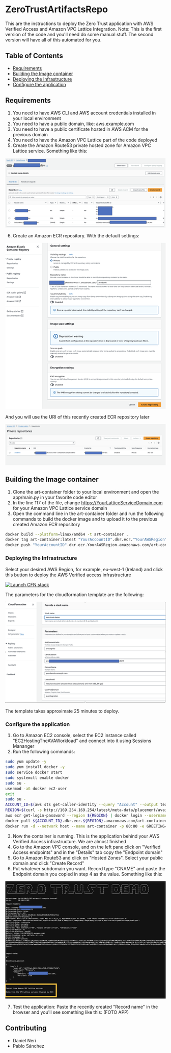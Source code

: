 # ZeroTrustArtifactsRepo

This are the instructions to deploy the Zero Trust application with AWS Verified Access and Amazon VPC Lattice Integration. Note: This is the first version of the code and you'll need do some manual stuff. The second version will have all of this automated for you.

## Table of Contents

- [Requirements](#requirements)
- [Building the Image container](#building)
- [Deploying the Infrastructure](#deploying)
- [Configure the application](#license)

## Requirements

1) You need to have AWS CLI and AWS account credentials installed in your local environment
2) You need to have a public domain, like: aws.example.com
3) You need to have a public certificate hosted in AWS ACM for the previous domain
4) You need to have the Amazon VPC Lattice part of the code deployed
5) Create the Amazon Route53 private hosted zone for Amazon VPC Lattice service. Something like this: 

![vpclattice](/images/vpclattice2.png)

6) Create an Amazon ECR repository. With the default settings: 

![ecr](/images/ecr.png)

And you will use the URI of this recently created ECR repository later

![ecr-repo](/images/ecr-repo.png)


## Building the Image container

1) Clone the art-container folder to your local environment and open the app/main.py in your favorite code editor
2) In the line 117 of the file, change <https://YourLatticeServiceDomain.com> for your Amazon VPC Lattice service domain
3) Open the command line in the art-container folder and run the following commands to build the docker image and to upload it to the previous created Amazon ECR repository
```bash
docker build --platform=linux/amd64 -t art-container .
docker tag art-container:latest "YourAccountID".dkr.ecr."YourAWSRegion".amazonaws.com/art-container:latest-v2
docker push "YourAccountID".dkr.ecr.YourAWSRegion.amazonaws.com/art-container:latest-v2
```
### Deploying the Infrastructure

Select your desired AWS Region, for example, eu-west-1 (Ireland) and click this button to deploy the AWS Verified access infrastructure 

[![Launch CFN stack](https://s3.amazonaws.com/cloudformation-examples/cloudformation-launch-stack.png)](https://eu-west-1.console.aws.amazon.com/cloudformation/home?region=eu-west-1#/stacks/quickcreate?templateUrl=https://technical-tracks-march2024.s3.eu-west-1.amazonaws.com/ava-cognito.yaml)

The parameters for the cloudformation template are the following: 

![cfn-template](/images/cfn-template.png)

The template takes approximate 25 minutes to deploy.

### Configure the application

1) Go to Amazon EC2 console, select the EC2 instance called "EC2HostingTheAVAWorkload" and connect into it using Sessions Mananger
2) Run the following commands:
```bash
sudo yum update -y
sudo yum install docker -y
sudo service docker start
sudo systemctl enable docker
sudo su -
usermod -aG docker ec2-user
exit
sudo su -
ACCOUNT_ID=$(aws sts get-caller-identity --query "Account" --output text)
REGION=$(curl -s http://169.254.169.254/latest/meta-data/placement/availability-zone | sed 's/.$//')
aws ecr get-login-password --region ${REGION} | docker login --username AWS --password-stdin ${ACCOUNT_ID}.dkr.ecr.${REGION}.amazonaws.com
docker pull ${ACCOUNT_ID}.dkr.ecr.${REGION}.amazonaws.com/art-container:latest-v2
docker run -d --network host --name art-container -p 80:80 -e GREETING="Zero Trust Demo" -e MIRROR_REQ=true -e REGION=${REGION} ${ACCOUNT_ID}.dkr.ecr.eu-west-1.amazonaws.com/art-container:latest-v2
```
3) Now the container is running. This is the application behind your AWS Verified Access infrastructure. We are almost finished
4) Go to the Amazon VPC console, and on the left pane click on "Verified Access endpoints" and in the "Details" tab copy the "Endpoint domain"
5) Go to Amazon Route53 and click on "Hosted Zones". Select your public domain and click "Create Record"
6) Put whatever subdomain you want. Record type "CNAME" and paste the Endpoint domain you copied in step 4 as the value. Something like this: 

![Final](/images/final.png)

7) Test the application: Paste the recently created "Record name" in the browser and you'll see something like this: 
(FOTO APP)

## Contributing
 - Daniel Neri
 - Pablo Sánchez
